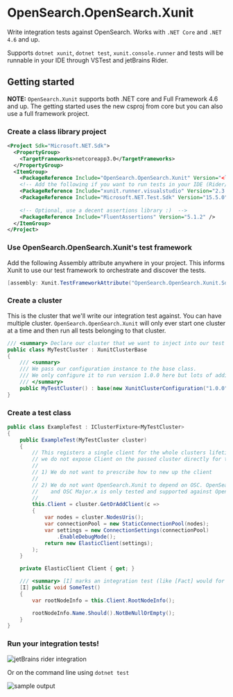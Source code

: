 # OpenSearch.OpenSearch.Xunit

Write integration tests against OpenSearch.
Works with `.NET Core` and `.NET 4.6` and up.

Supports `dotnet xunit`, `dotnet test`, `xunit.console.runner` and tests will be runnable in your IDE through VSTest and jetBrains Rider.


## Getting started

**NOTE:** `OpenSearch.Xunit` supports both .NET core and Full Framework 4.6 and up. The getting started uses the new csproj
from core but you can also use a full framework project.

### Create a class library project

```xml
<Project Sdk="Microsoft.NET.Sdk">
  <PropertyGroup>
    <TargetFrameworks>netcoreapp3.0</TargetFrameworks>
  </PropertyGroup>
  <ItemGroup>
    <PackageReference Include="OpenSearch.OpenSearch.Xunit" Version="<latest>" />
    <!-- Add the following if you want to run tests in your IDE (Rider/VS/Code) -->
    <PackageReference Include="xunit.runner.visualstudio" Version="2.3.1" />
    <PackageReference Include="Microsoft.NET.Test.Sdk" Version="15.5.0" />
    
    <!-- Optional, use a decent assertions library :)  -->
    <PackageReference Include="FluentAssertions" Version="5.1.2" />
  </ItemGroup>
</Project>
```

### Use OpenSearch.OpenSearch.Xunit's test framework

Add the following Assembly attribute anywhere in your project. This informs Xunit to use our 
test framework to orchestrate and discover the tests.

```csharp
[assembly: Xunit.TestFrameworkAttribute("OpenSearch.OpenSearch.Xunit.Sdk.OpenSearchTestFramework", "OpenSearch.OpenSearch.Xunit")]
```

### Create a cluster

This is the cluster that we'll write our integration test against. You can have multiple cluster. 
`OpenSearch.OpenSearch.Xunit` will only ever start one cluster at a time and then run all tests belonging to that cluster. 

```csharp
/// <summary> Declare our cluster that we want to inject into our test classes </summary>
public class MyTestCluster : XunitClusterBase
{
	/// <summary>
	/// We pass our configuration instance to the base class.
	/// We only configure it to run version 1.0.0 here but lots of additional options are available.
	/// </summary>
	public MyTestCluster() : base(new XunitClusterConfiguration("1.0.0")) { }
}
```

### Create a test class

```csharp
public class ExampleTest : IClusterFixture<MyTestCluster>
{
	public ExampleTest(MyTestCluster cluster)
	{
		// This registers a single client for the whole clusters lifetime to be reused and shared.
		// we do not expose Client on the passed cluster directly for two reasons
		//
		// 1) We do not want to prescribe how to new up the client
		//
		// 2) We do not want OpenSearch.Xunit to depend on OSC. OpenSearch.Xunit can start clusters
		//    and OSC Major.x is only tested and supported against OpenSearch Major.x.
		//
		this.Client = cluster.GetOrAddClient(c =>
		{
			var nodes = cluster.NodesUris();
			var connectionPool = new StaticConnectionPool(nodes);
			var settings = new ConnectionSettings(connectionPool)
				.EnableDebugMode();
			return new ElasticClient(settings);
		);
	}

	private ElasticClient Client { get; }

	/// <summary> [I] marks an integration test (like [Fact] would for plain Xunit) </summary>
	[I] public void SomeTest()
	{
		var rootNodeInfo = this.Client.RootNodeInfo();

		rootNodeInfo.Name.Should().NotBeNullOrEmpty();
	}
}

```

### Run your integration tests!

![jetBrains rider integration](ide-integration.png)

Or on the command line using `dotnet test`

![sample output](output.gif)


